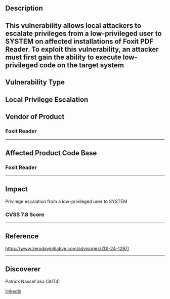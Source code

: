 ## Description
This vulnerability allows local attackers to escalate privileges from a low-privileged user to SYSTEM on affected installations of Foxit PDF Reader. To exploit this vulnerability, an attacker must first gain the ability to execute low-privileged code on the target system
------------------------------------------
## Vulnerability Type

Local Privilege Escalation
------------------------------------------
## Vendor of Product

### Foxit Reader
------------------------------------------

## Affected Product Code Base

### Foxit Reader
------------------------------------------
## Impact
Privilege escalation from a low-privileged user to SYSTEM

### CVSS 7.8 Score 
------------------------------------------
## Reference
https://www.zerodayinitiative.com/advisories/ZDI-24-1297/

-----------------------------------------
## Discoverer

Patrick Nassef aka (30T4)

[linkedin](https://www.linkedin.com/in/patrick0x41/)
